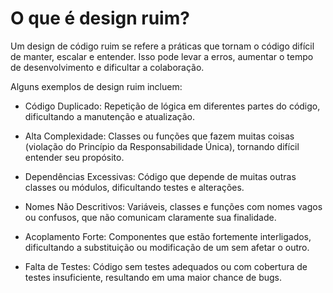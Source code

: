 # O que é design ruim?

Um design de código ruim se refere a práticas que tornam o código difícil de manter, escalar e entender. Isso pode levar a erros, aumentar o tempo de desenvolvimento e dificultar a colaboração. 

Alguns exemplos de design ruim incluem:

- Código Duplicado: Repetição de lógica em diferentes partes do código, dificultando a manutenção e atualização.

- Alta Complexidade: Classes ou funções que fazem muitas coisas (violação do Princípio da Responsabilidade Única), tornando difícil entender seu propósito.

- Dependências Excessivas: Código que depende de muitas outras classes ou módulos, dificultando testes e alterações.

- Nomes Não Descritivos: Variáveis, classes e funções com nomes vagos ou confusos, que não comunicam claramente sua finalidade.

- Acoplamento Forte: Componentes que estão fortemente interligados, dificultando a substituição ou modificação de um sem afetar o outro.

- Falta de Testes: Código sem testes adequados ou com cobertura de testes insuficiente, resultando em uma maior chance de bugs.